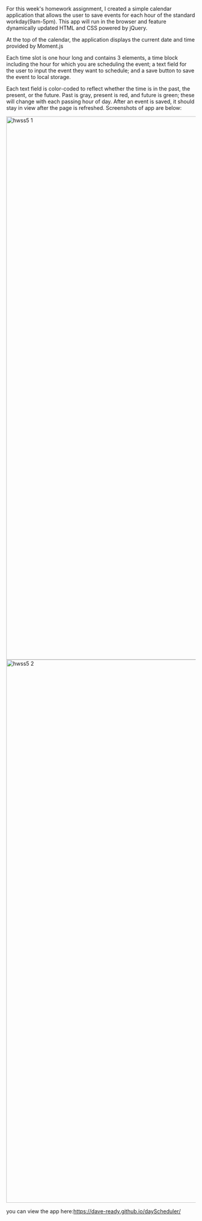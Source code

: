 For this week's homework assignment, I created a simple calendar application that allows the user to save events for each hour of the standard workday(9am-5pm). This app will run in the browser and feature dynamically updated HTML and CSS powered by jQuery. 

At the top of the calendar, the application displays the current date and time provided by Moment.js 

Each time slot is one hour long and contains 3 elements, a time block including the hour for which you are scheduling the event; a text field for the user to input the event they want to schedule; and a save button to save the event to local storage.

Each text field is color-coded to reflect whether the time is in the past, the present, or the future.  Past is gray, present is red, and future is green; these will change with each passing hour of day. After an event is saved, it should stay in view after the page is refreshed. Screenshots of app are below:

<img width="1440" alt="hwss5 1" src="https://user-images.githubusercontent.com/73320561/101994533-ff3bd300-3c90-11eb-9901-23e437f163a0.png">
<img width="1440" alt="hwss5 2" src="https://user-images.githubusercontent.com/73320561/101994536-0236c380-3c91-11eb-9bb1-f085745ff231.png">

you can view the app here:https://dave-ready.github.io/dayScheduler/

